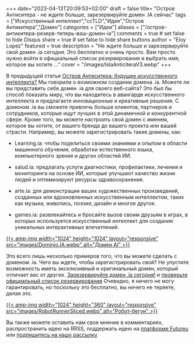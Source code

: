 +++
date="2023-04-13T20:09:53+02:00"
draft = false
title= "Остров Антиситера - не ждите больше, зарезервируйте домен .IA сейчас"
tags = ["Искусственный интеллект","ccTLD","Идея","Остров Антикитера","Домен"]
categories = ["Идеи"]
aliases = ["/остров-антикитера-резерв-теперь-ваш-домен-ia"]
comments = true # set false to hide Disqus
share = true # set false to hide share buttons
author = "Eloy Lopez"
featured = true
description = "Не ждите больше и зарезервируйте свой домен .ia сегодня. Это бесплатно и очень просто. Вам просто нужно войти в официальный список резервирования и выбрать имя, которое вы хотите ..."
cover = "/images/IslaAnticiteraV3.webp"
+++

В предыдущей статье [Остров Антиситера: будущее искусственного интеллекта?](https://deft.work/ru/blog/2023/04/03/%D0%BE%D1%81%D1%82%D1%80%D0%BE%D0%B2-%D0%B0%D0%BD%D1%82%D0%B8%D0%BA%D0%B8%D1%82%D0%B5%D1%80%D0%B0-%D0%B1%D1%83%D0%B4%D1%83%D1%89%D0%B5%D0%B5-%D0%B8%D1%81%D0%BA%D1%83%D1%81%D1%81%D1%82%D0%B2%D0%B5%D0%BD%D0%BD%D0%BE%D0%B3%D0%BE-%D0%B8%D0%BD%D1%82%D0%B5%D0%BB%D0%BB%D0%B5%D0%BA%D1%82%D0%B0/) Мы говорили о возможном создании домена .ia. Можете ли вы представить себе домен .ia для своего веб-сайта? Это был бы способ показать миру, что вы находитесь в авангарде искусственного интеллекта и предлагаете инновационные и креативные решения. С доменом .ia вы сможете привлечь больше клиентов, партнеров и сотрудников, которые ищут лучших в этой динамичной и конкурентной сфере. Кроме того, вы можете настроить свой домен с именем, которое вы хотите, от вашего бренда до вашего проекта или вашей страсти. Например, вы можете зарегистрировать такие домены, как:

- Learning.ia: чтобы поделиться своими знаниями и опытом в области машинного обучения, обработки естественного языка, компьютерного зрения и других областей ИИ.

- salud.ia: предлагать услуги диагностики, профилактики, лечения и мониторинга на основе ИИ, которые улучшают качество жизни людей и оптимизируют ресурсы здравоохранения.

- arte.ia: для демонстрации ваших художественных произведений, созданных или вдохновленных искусственным интеллектом, таких как музыка, живопись, поэзия, дизайн и многое другое.

- games.ia: развлекайтесь и бросайте вызов своим друзьям в играх, в которых используется искусственный интеллект для создания уникальных интерактивных впечатлений.

[{{< amp-img width="1024" height="1024" layout="responsive" src="images/Dominio.IA.webp" alt="Домен AI" >}}](https://docs.google.com/spreadsheets/d/1y-aLEKfQySJeDgZd4QeHa57G9P9Pp4mqWhLJSqxcB0o/edit?usp=sharing)

Это всего лишь несколько примеров того, что вы можете сделать с доменом .ia. Чего вы ждете, чтобы зарегистрировать свой? Не упустите возможность иметь эксклюзивный и оригинальный домен, который отличает вас от других. [Зарезервируйте домен .ia сегодня!](https://docs.google.com/forms/d/e/1FAIpQLScj1paIvOUbqugD76fKncZ65ZOqL-f5bILycZComuxKhJeRPg/viewform?usp=sf_link) и [проверьте официальный список резервирования](https://docs.google.com/spreadsheets/d/1y-aLEKfQySJeDgZd4QeHa57G9P9Pp4mqWhLJSqxcB0o/edit?usp=sharing) Очевидно, я ничего не могу гарантировать, но поскольку это бесплатно, вы ничего не теряете, делая это.

[{{< amp-img width="1024" height="360" layout="responsive" src="images/RobotRunnerSliced.webp" alt="Робот-бегун" >}}](https://docs.google.com/spreadsheets/d/1y-aLEKfQySJeDgZd4QeHa57G9P9Pp4mqWhLJSqxcB0o/edit?usp=sharing)

Вы также можете оставить нам свое мнение в комментариях, распространить идею на RRSS, поддержать идею на [платформе Futureu](https://futureu.europa.eu/processes/Digital/f/15/proposals/27592?locale=es) или [подпишитесь на нашу рассылку](https://docs.google.com/forms/d/e/1FAIpQLSeptFS3-XMVTeBFQzDEl1O55hkXhtOgYmMSEfpLLJk11UZEOA/viewform?usp=sf_link)